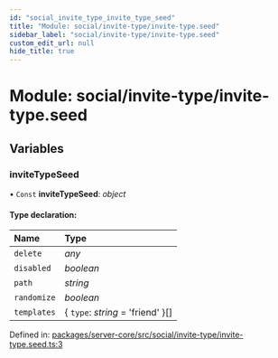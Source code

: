 ```yaml
---
id: "social_invite_type_invite_type_seed"
title: "Module: social/invite-type/invite-type.seed"
sidebar_label: "social/invite-type/invite-type.seed"
custom_edit_url: null
hide_title: true
---
```


# Module: social/invite-type/invite-type.seed

## Variables

### inviteTypeSeed

• `Const` **inviteTypeSeed**: *object*

#### Type declaration:

Name | Type |
:------ | :------ |
`delete` | *any* |
`disabled` | *boolean* |
`path` | *string* |
`randomize` | *boolean* |
`templates` | { `type`: *string* = 'friend' }[] |

Defined in: [packages/server-core/src/social/invite-type/invite-type.seed.ts:3](https://github.com/xr3ngine/xr3ngine/blob/a16a45d7e/packages/server-core/src/social/invite-type/invite-type.seed.ts#L3)
